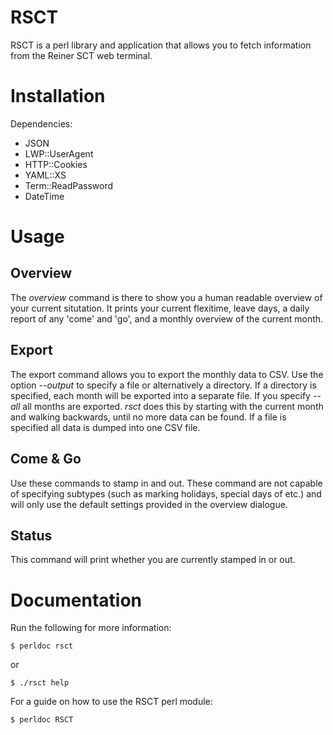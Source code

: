 # RSCT

RSCT is a perl library and application that allows you to fetch information from
the Reiner SCT web terminal.

# Installation

Dependencies:

 * JSON
 * LWP::UserAgent
 * HTTP::Cookies
 * YAML::XS
 * Term::ReadPassword
 * DateTime

# Usage

## Overview

The _overview_ command is there to show you a human readable overview of your
current situtation. It prints your current flexitime, leave days, a daily report
of any 'come' and 'go', and a monthly overview of the current month.

## Export

The export command allows you to export the monthly data to CSV. Use the option
_--output_ to specify a file or alternatively a directory. If a directory is
specified, each month will be exported into a separate file. If you specify
_--all_ all months are exported. _rsct_ does this by starting with the current
month and walking backwards, until no more data can be found. If a file is
specified all data is dumped into one CSV file.

## Come & Go

Use these commands to stamp in and out. These command are not capable of
specifying subtypes (such as marking holidays, special days of etc.) and
will only use the default settings provided in the overview dialogue.

## Status

This command will print whether you are currently stamped in or out.

# Documentation

Run the following for more information:

```
$ perldoc rsct
```

or

```
$ ./rsct help
```

For a guide on how to use the RSCT perl module:

```
$ perldoc RSCT
```
